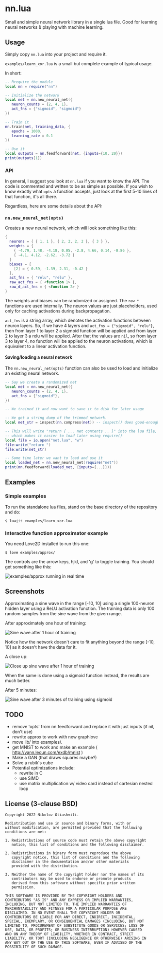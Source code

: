 # nn.lua
Small and simple neural network library in a single lua file.
Good for learning neural networks & playing with machine learning.

## Usage
Simply copy `nn.lua` into your project and require it.

`examples/learn_xor.lua` is a small but complete example of typical usage.

In short:
```lua
-- Rrequire the module
local nn = require("nn")

-- Initialize the network
local net = nn.new_neural_net({
   neuron_counts = {2, 4, 1},
   act_fns = {"sigmoid", "sigmoid"}
})

-- Train it
nn.train(net, training_data, {
   epochs = 1000,
   learning_rate = 0.1
})

-- Use it
local outputs = nn.feedforward(net, {inputs={10, 20}})
print(outputs[1])
```

### API
In general, I suggest you look at `nn.lua` if you want to know the API. The code
is commented and written to be as simple as possible. If you wish to know
exactly what `opts` a function accepts, just look at the first 5-10 lines of
that function, it's all there.

Regardless, here are some details about the API:

### `nn.new_neural_net(opts)`
Creates a new neural network, which will look something like this:
```lua
{
  neurons = { { 1, 1 }, { 2, 2, 2, 2 }, { 3 } },
  weights = {
    { -4.79, 1.48, -4.18, 0.05, -2.8, 4.66, 0.14, -0.86 },
    { -4.1, 4.12, -2.62, -3.72 }
  }
  biases = {
    [2] = { 0.59, -1.39, 2.31, -0.42 }
  },
  act_fns = { "relu", "relu" },
  raw_act_fns = { <function 1> },
  raw_d_act_fns = { <function 2> }
}
```

The weights and biases can be randomized or assigned. The `raw_*` functions are
used internally. The neuron values are just placeholders, used only for caching
activations during backpropagation.

`act_fns` is a string array, which denotes the activation functions between
neuron layers. So, if we have 4 layers and `act_fns = {"sigmoid", "relu"}`, then
from layer 1 to layer 2 a sigmoid function will be applied and from layer 2 to
layer 3 a relu will be applied. After that the values are `nil`, so from layer 3
to layer 4, no function will be applied to the neuron activations, which is
equivalent to a linear activation function.

#### Saving/loading a neural network

The `nn.new_neural_net(opts)` function can also be used to load and initialize
an existing neural network.

```lua
-- Say we create a randomized net
local net = nn.new_neural_net({
   neuron_counts = {2, 4, 1},
   act_fns = {"sigmoid"},
})

-- We trained it and now want to save it to disk for later usage

-- We get a string dump of the trimmed network.
local net_str = inspect(nn.compress(net)) -- inspect() does good-enough "serialization"

-- This will write "return { ... net contents .. }" into the lua file,
-- which makes it easier to load later using require()
local file = io.open("net.lua", "w")
file:write("return ")
file:write(net_str)

-- Some time later we want to load and use it
local loaded_net = nn.new_neural_net(require("net"))
print(nn.feedforward(loaded_net, {inputs={...}}))
```

## Examples

### Simple examples
To run the standalone lua files, stand on the base directory of the repository and do:
```
$ luajit examples/learn_xor.lua
```

### Interactive function approximator example
You need Love2D installed to run this one:
```
$ love examples/approx/
```

The controls are the arrow keys, hjkl, and 'g' to toggle training. You should
get something like this:

![examples/approx running in real time](./screenshots/nn-animation-approx.gif)

## Screenshots
Approximating a sine wave in the range [-10, 10] using a single 100-neuron
hidden layer using a ReLU activation function. The training data is only 100
random samples from the sine wave from the given range.

After approximately one hour of training:

![Sine wave after 1 hour of training](./screenshots/nn-screenshot-approx-sin-relu-1.png)

Notice how the network doesn't care to fit anything beyond the range [-10, 10]
as it doesn't have the data for it.

A close up:

![Close up sine wave after 1 hour of training](./screenshots/nn-screenshot-approx-sin-relu-2.png)

When the same is done using a sigmoid function instead, the results are much
better.

After 5 minutes:

![Sine wave after 3 minutes of training using sigmoid](./screenshots/nn-screenshot-approx-sin-sigmoid.png)

## TODO
- remove 'opts' from nn.feedforward and replace it with just inputs (if nil, don't use)
- rewrite approx to work with new graphlove
- move lib/ into examples/.
- get MNIST to work and make an example ( http://yann.lecun.com/exdb/mnist )
- Make a GAN (that draws squares maybe?)
- Solve a rubik's cube
- Potential optimizations include:
  - rewrite in C
  - use SIMD
  - use matrix multiplication w/ video card instead of cartesian nested loop


## License (3-clause BSD)
```
Copyright 2022 Nikoloz Otiashvili.

Redistribution and use in source and binary forms, with or
without modification, are permitted provided that the following
conditions are met:

1. Redistributions of source code must retain the above copyright
   notice, this list of conditions and the following disclaimer.

2. Redistributions in binary form must reproduce the above
   copyright notice, this list of conditions and the following
   disclaimer in the documentation and/or other materials
   provided with the distribution.

3. Neither the name of the copyright holder nor the names of its
   contributors may be used to endorse or promote products
   derived from this software without specific prior written
   permission.

THIS SOFTWARE IS PROVIDED BY THE COPYRIGHT HOLDERS AND
CONTRIBUTORS "AS IS" AND ANY EXPRESS OR IMPLIED WARRANTIES,
INCLUDING, BUT NOT LIMITED TO, THE IMPLIED WARRANTIES OF
MERCHANTABILITY AND FITNESS FOR A PARTICULAR PURPOSE ARE
DISCLAIMED. IN NO EVENT SHALL THE COPYRIGHT HOLDER OR
CONTRIBUTORS BE LIABLE FOR ANY DIRECT, INDIRECT, INCIDENTAL,
SPECIAL, EXEMPLARY, OR CONSEQUENTIAL DAMAGES (INCLUDING, BUT NOT
LIMITED TO, PROCUREMENT OF SUBSTITUTE GOODS OR SERVICES; LOSS OF
USE, DATA, OR PROFITS; OR BUSINESS INTERRUPTION) HOWEVER CAUSED
AND ON ANY THEORY OF LIABILITY, WHETHER IN CONTRACT, STRICT
LIABILITY, OR TORT (INCLUDING NEGLIGENCE OR OTHERWISE) ARISING IN
ANY WAY OUT OF THE USE OF THIS SOFTWARE, EVEN IF ADVISED OF THE
POSSIBILITY OF SUCH DAMAGE.
```
